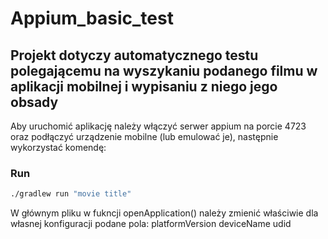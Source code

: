 # Appium_basic_test
## Projekt dotyczy automatycznego testu polegającemu na wyszykaniu podanego filmu w aplikacji mobilnej i wypisaniu z niego jego obsady
Aby uruchomić aplikację należy włączyć serwer appium na porcie 4723 oraz podłączyć urządzenie mobilne (lub emulować je), następnie wykorzystać komendę:
### Run
```bash
./gradlew run "movie title"
```
W głównym pliku w fukncji openApplication() należy zmienić właściwie dla własnej konfiguracji podane pola:
platformVersion
deviceName
udid
